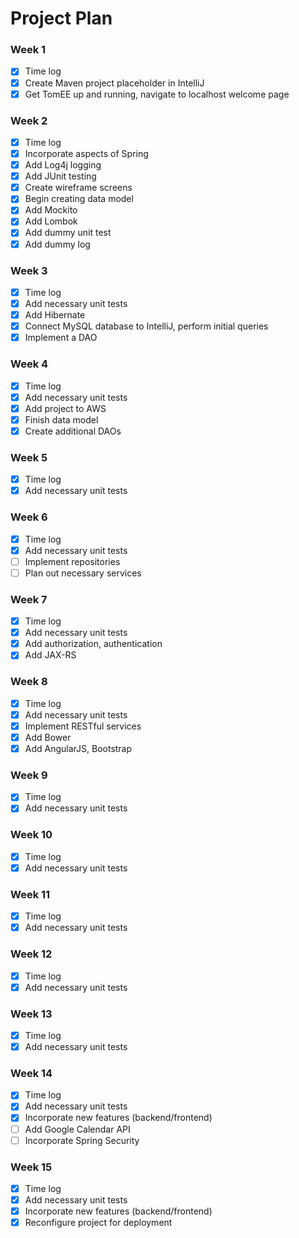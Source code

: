 # Project Plan

### Week 1
 - [X] Time log
 - [X] Create Maven project placeholder in IntelliJ
 - [X] Get TomEE up and running, navigate to localhost welcome page

### Week 2
 - [X] Time log
 - [X] Incorporate aspects of Spring
 - [X] Add Log4j logging
 - [X] Add JUnit testing
 - [X] Create wireframe screens
 - [X] Begin creating data model
 - [X] Add Mockito
 - [X] Add Lombok
 - [X] Add dummy unit test
 - [X] Add dummy log

### Week 3
 - [X] Time log
 - [X] Add necessary unit tests
 - [X] Add Hibernate
 - [X] Connect MySQL database to IntelliJ, perform initial queries
 - [X] Implement a DAO

### Week 4
 - [X] Time log
 - [X] Add necessary unit tests
 - [X] Add project to AWS
 - [X] Finish data model
 - [X] Create additional DAOs

### Week 5
 - [X] Time log
 - [X] Add necessary unit tests

### Week 6
 - [X] Time log
 - [X] Add necessary unit tests
 - [ ] Implement repositories
 - [ ] Plan out necessary services

### Week 7
 - [X] Time log
 - [X] Add necessary unit tests
 - [X] Add authorization, authentication
 - [X] Add JAX-RS

### Week 8
 - [X] Time log
 - [X] Add necessary unit tests
 - [X] Implement RESTful services
 - [X] Add Bower
 - [X] Add AngularJS, Bootstrap

### Week 9
 - [X] Time log
 - [X] Add necessary unit tests

### Week 10
 - [X] Time log
 - [X] Add necessary unit tests

### Week 11
 - [X] Time log
 - [X] Add necessary unit tests

### Week 12
 - [X] Time log
 - [X] Add necessary unit tests

### Week 13
 - [X] Time log 
 - [X] Add necessary unit tests

### Week 14
 - [X] Time log
 - [X] Add necessary unit tests
 - [X] Incorporate new features (backend/frontend)
 - [ ] Add Google Calendar API
 - [ ] Incorporate Spring Security

### Week 15
 - [X] Time log
 - [X] Add necessary unit tests
 - [X] Incorporate new features (backend/frontend)
 - [X] Reconfigure project for deployment
